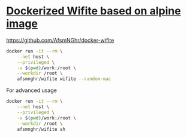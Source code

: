 # [Dockerized Wifite based on alpine image](https://hub.docker.com/r/afsmnghr/wifite)

<https://github.com/AfsmNGhr/docker-wifite>

```sh
docker run -it --rm \
    --net host \
    --privileged \
    -v $(pwd)/work:/root \
    --workdir /root \
    afsmnghr/wifite wifite --random-mac
```

For advanced usage

```sh
docker run -it --rm \
    --net host \
    --privileged \
    -v $(pwd)/work:/root \
    --workdir /root \
    afsmnghr/wifite sh
```

